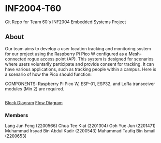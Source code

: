 
# INF2004-T60
Git Repo for Team 60's INF2004 Embedded Systems Project

## About
Our team aims to develop a user location tracking and monitoring system for our project using the Raspberry Pi Pico W configured as a Mesh-connected rogue access point (AP). This system is designed for scenarios where users voluntarily participate and provide consent for tracking. It can have various applications, such as tracking people within a campus. Here is a scenario of how the Pico should function:

COMPONENTS: Raspberry Pi Pico W, ESP-01, ESP32, and LoRa transceiver modules (Min 2) are required. 

##
[Block Diagram](https://github.com/whoistfq/INF2004-T60/blob/main/block_diagram.png)
[Flow Diagram](https://github.com/whoistfq/INF2004-T60/blob/main/flow_diagram.png)


### Members
Lang Jun Feng (2200566)
Chua Tee Kiat (2201304)
Goh Yue Jun (2201471)
Muhammad Irsyad Bin Abdul Kadir (2200543)
Muhammad Taufiq Bin Ismail (2200653)
